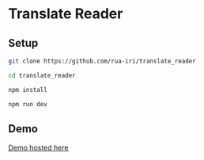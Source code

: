 # Translate Reader


## Setup

```bash
git clone https://github.com/rua-iri/translate_reader

cd translate_reader

npm install

npm run dev
```

## Demo 

[Demo hosted here](https://translate-reader.vercel.app/)

